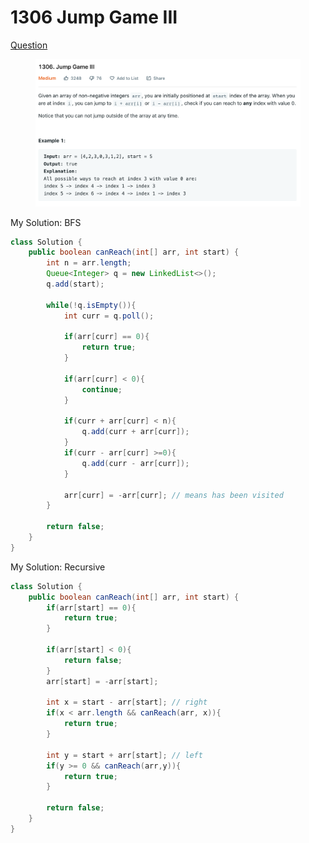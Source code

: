 # 1306 Jump Game III

[Question](https://leetcode.com/problems/jump-game-iii/)

<figure><img src="../.gitbook/assets/image (1) (1) (5).png" alt=""><figcaption></figcaption></figure>

My Solution: BFS

```java
class Solution {
    public boolean canReach(int[] arr, int start) {
        int n = arr.length;
        Queue<Integer> q = new LinkedList<>();
        q.add(start);
        
        while(!q.isEmpty()){
            int curr = q.poll();
            
            if(arr[curr] == 0){
                return true;
            }
            
            if(arr[curr] < 0){
                continue;
            }
            
            if(curr + arr[curr] < n){
                q.add(curr + arr[curr]);
            }
            if(curr - arr[curr] >=0){
                q.add(curr - arr[curr]);
            }
            
            arr[curr] = -arr[curr]; // means has been visited
        }
        
        return false;
    }
}
```



My Solution: Recursive

```java
class Solution {
    public boolean canReach(int[] arr, int start) {
        if(arr[start] == 0){
            return true;
        }
        
        if(arr[start] < 0){
            return false;
        }
        arr[start] = -arr[start];
        
        int x = start - arr[start]; // right
        if(x < arr.length && canReach(arr, x)){
            return true;
        }
        
        int y = start + arr[start]; // left
        if(y >= 0 && canReach(arr,y)){
            return true;
        }
        
        return false;
    }
}
```
